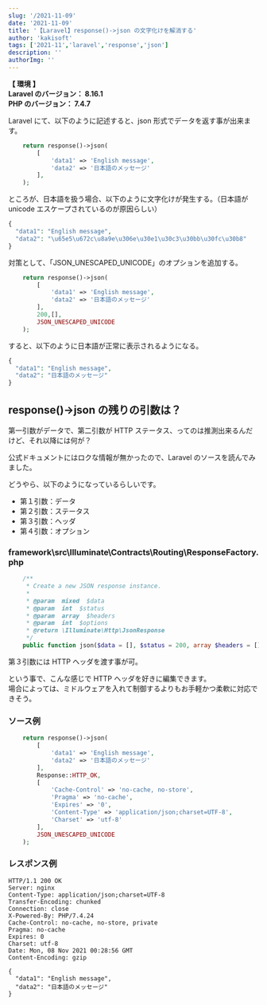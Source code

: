 ```yaml
---
slug: '/2021-11-09'
date: '2021-11-09'
title: '【Laravel】response()->json の文字化けを解消する'
author: 'kakisoft'
tags: ['2021-11','laravel','response','json']
description: ''
authorImg: ''
---
```


**【 環境 】**  
**Laravel のバージョン： 8.16.1**  
**PHP のバージョン： 7.4.7**  


Laravel にて、以下のように記述すると、json 形式でデータを返す事が出来ます。  
```php
    return response()->json(
        [
            'data1' => 'English message',
            'data2' => '日本語のメッセージ'
        ],
    );
```

ところが、日本語を扱う場合、以下のように文字化けが発生する。（日本語が unicode エスケープされているのが原因らしい）
```php
{
  "data1": "English message",
  "data2": "\u65e5\u672c\u8a9e\u306e\u30e1\u30c3\u30bb\u30fc\u30b8"
}
```

対策として、「JSON\_UNESCAPED\_UNICODE」のオプションを追加する。
```php
    return response()->json(
        [
            'data1' => 'English message',
            'data2' => '日本語のメッセージ'
        ],
        200,[],
        JSON_UNESCAPED_UNICODE
    );
```

すると、以下のように日本語が正常に表示されるようになる。
```php
{
  "data1": "English message",
  "data2": "日本語のメッセージ"
}
```

## response()->json の残りの引数は？
第一引数がデータで、第二引数が HTTP ステータス、ってのは推測出来るんだけど、それ以降には何が？  

公式ドキュメントにはロクな情報が無かったので、Laravel のソースを読んでみました。  

どうやら、以下のようになっているらしいです。  

 * 第１引数：データ
 * 第２引数：ステータス
 * 第３引数：ヘッダ
 * 第４引数：オプション

### framework\src\Illuminate\Contracts\Routing\ResponseFactory.php
```php
    /**
     * Create a new JSON response instance.
     *
     * @param  mixed  $data
     * @param  int  $status
     * @param  array  $headers
     * @param  int  $options
     * @return \Illuminate\Http\JsonResponse
     */
    public function json($data = [], $status = 200, array $headers = [], $options = 0);
```

第３引数には HTTP ヘッダを渡す事が可。  

という事で、こんな感じで HTTP ヘッダを好きに編集できます。  
場合によっては、ミドルウェアを入れて制御するよりもお手軽かつ柔軟に対応できそう。  

### ソース例
```php
    return response()->json(
        [
            'data1' => 'English message',
            'data2' => '日本語のメッセージ'
        ],
        Response::HTTP_OK,
        [
            'Cache-Control' => 'no-cache, no-store',
            'Pragma' => 'no-cache',
            'Expires' => '0',
            'Content-Type' => 'application/json;charset=UTF-8',
            'Charset' => 'utf-8'
        ],
        JSON_UNESCAPED_UNICODE
    );
```

### レスポンス例
```
HTTP/1.1 200 OK
Server: nginx
Content-Type: application/json;charset=UTF-8
Transfer-Encoding: chunked
Connection: close
X-Powered-By: PHP/7.4.24
Cache-Control: no-cache, no-store, private
Pragma: no-cache
Expires: 0
Charset: utf-8
Date: Mon, 08 Nov 2021 00:28:56 GMT
Content-Encoding: gzip

{
  "data1": "English message",
  "data2": "日本語のメッセージ"
}
```


